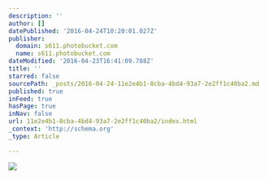 ```yaml
---
description: ''
author: []
datePublished: '2016-04-24T10:20:01.027Z'
publisher:
  domain: s611.photobucket.com
  name: s611.photobucket.com
dateModified: '2016-04-23T16:41:09.788Z'
title: ''
starred: false
sourcePath: _posts/2016-04-24-11e2e4b1-0cba-4bd4-93a7-2e2ff1c40ba2.md
published: true
inFeed: true
hasPage: true
inNav: false
url: 11e2e4b1-0cba-4bd4-93a7-2e2ff1c40ba2/index.html
_context: 'http://schema.org'
_type: Article

---
```

![](http://i611.photobucket.com/albums/tt191/Leda_Grace_Rasmussen/2016-04-21%2021.12.18_zpsemfycxzd.jpg?1461429556880&1461429565143&1461429577968&1461429588769&1461429602722&1461429624428)